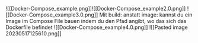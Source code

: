 ![[Docker-Compose_example.png]]![[Docker-Compose_example2.0.png]]
![[Docker-Compose_example3.0.png]]
Mit build: anstatt image: kannst du ein Image im Compose File bauen indem du den Pfad angibt, wo das sich das Dockerfile befindet
![[Docker-Compose_example4.0.png]]
![[Pasted image 20230517125610.png]]